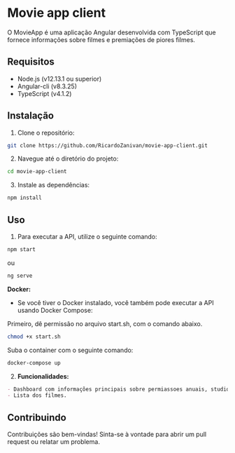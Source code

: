 # Movie app client

O MovieApp é uma aplicação Angular desenvolvida com TypeScript que fornece informações sobre filmes e premiações de piores filmes.

## Requisitos

- Node.js (v12.13.1 ou superior)
- Angular-cli (v8.3.25)
- TypeScript (v4.1.2)

## Instalação

1. Clone o repositório:

```bash
git clone https://github.com/RicardoZanivan/movie-app-client.git
```
2. Navegue até o diretório do projeto:
```bash
cd movie-app-client
```
3. Instale as dependências:
```bash
npm install
```
## Uso
1. Para executar a API, utilize o seguinte comando:
```bash
npm start
```
ou
```bash
ng serve
```
**Docker:**
- Se você tiver o Docker instalado, você também pode executar a API usando Docker Compose:

Primeiro, dê permissão no arquivo start.sh, com o comando abaixo.
```bash
chmod +x start.sh
```
Suba o container com o seguinte comando:
```bash
docker-compose up
```
2. **Funcionalidades:**
```markdown
- Dashboard com informações principais sobre permiassoes anuais, studios e produtores.
- Lista dos filmes.
```

## Contribuindo

Contribuições são bem-vindas! Sinta-se à vontade para abrir um pull request ou relatar um problema.
